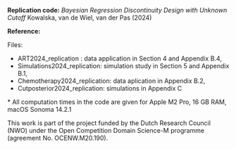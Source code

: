 **Replication code:** *Bayesian Regression Discontinuity Design with Unknown Cutoff* 
Kowalska, van de Wiel, van der Pas (2024)

**Reference:**

Files: 
- ART2024_replication : data application in Section 4 and Appendix B.4,
- Simulations2024_replication: simulation study in Section 5 and Appendix B.1,
- Chemotherapy2024_replication: data aplication in Appendix B.2,
- Cutposterior2024_replication: simulations in Appendix C

\* All computation times in the code are given for Apple M2 Pro, 16 GB RAM, macOS Sonoma 14.2.1


This work is part of the project funded by the Dutch Research Council (NWO) under the Open Competition Domain Science-M programme (agreement No.  OCENW.M20.190).
